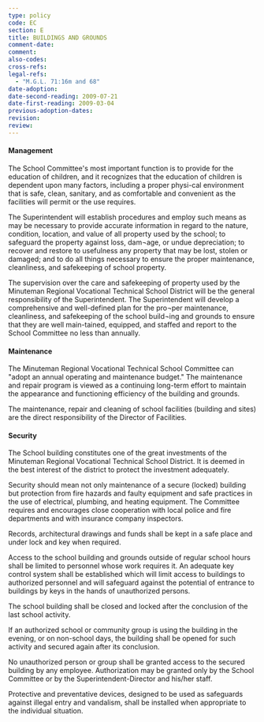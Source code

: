 ```yaml
---
type: policy
code: EC
section: E
title: BUILDINGS AND GROUNDS
comment-date:
comment:
also-codes:
cross-refs:
legal-refs:
  - "M.G.L. 71:16m and 68"
date-adoption: 
date-second-reading: 2009-07-21
date-first-reading: 2009-03-04
previous-adoption-dates: 
revision: 
review: 
---
```


#### Management

The School Committee's most important function is to provide for the education of children, and it recognizes that the education of children is dependent upon many factors, including a proper physi-cal environment that is safe, clean, sanitary, and as comfortable and convenient as the facilities will permit or the use requires.

The Superintendent will establish procedures and employ such means as may be necessary to provide accurate information in regard to the nature, condition, location, and value of all property used by the school; to safeguard the property against loss, dam¬age, or undue depreciation; to recover and restore to usefulness any property that may be lost, stolen or damaged; and to do all things necessary to ensure the proper maintenance, cleanliness, and safekeeping of school property.

The supervision over the care and safekeeping of property used by the Minuteman Regional Vocational Technical School District will be the general responsibility of the Superintendent.  The Superintendent will develop a comprehensive and well-defined plan for the pro¬per maintenance, cleanliness, and safekeeping of the school build¬ing and grounds to ensure that they are well main-tained, equipped, and staffed and report to the School Committee no less than annually.

#### Maintenance

The Minuteman Regional Vocational Technical School Committee can "adopt an annual operating and maintenance budget."  The maintenance and repair program is viewed as a continuing long-term effort to maintain the appearance and functioning efficiency of the building and grounds.

The maintenance, repair and cleaning of school facilities (building and sites) are the direct responsibility of the Director of Facilities.

#### Security

The School building constitutes one of the great investments of the Minuteman Regional Vocational Technical School District.  It is deemed in the best interest of the district to protect the investment adequately.

Security should mean not only maintenance of a secure (locked) building but protection from fire hazards and faulty equipment and safe practices in the use of electrical, plumbing, and heating equipment.  The Committee requires and encourages close cooperation with local police and fire departments and with insurance company inspectors.

Records, architectural drawings and funds shall be kept in a safe place and under lock and key when required.

Access to the school building and grounds outside of regular school hours shall be limited to personnel whose work requires it.  An adequate key control system shall be established which will limit access to buildings to authorized personnel and will safeguard against the potential of entrance to buildings by keys in the hands of unauthorized persons.

The school building shall be closed and locked after the conclusion of the last school activity.

If an authorized school or community group is using the building in the evening, or on non-school days, the building shall be opened for such activity and secured again after its conclusion.

No unauthorized person or group shall be granted access to the secured building by any employee.  Authorization may be granted only by the School Committee or by the Superintendent-Director and his/her staff.

Protective and preventative devices, designed to be used as safeguards against illegal entry and vandalism, shall be installed when appropriate to the individual situation.

